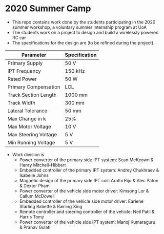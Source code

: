 # 2020 Summer Camp

- This repo contains work done by the students participating in the 2020 summer workshop, a voluntary summer internship program at UoA
- The students work on a project to design and build a wirelessly powered RC car
- The specifications for the design are (to be refined during the project)

| Parameter            | Specification |
| -------------------- | ------------- |
| Primary Supply       | 50 V          |
| IPT Frequency        | 150 kHz       |
| Rated Power          | 50 W          |
| Primary Compensation | LCL           |
| Track Section Length | 1000 mm       |
| Track Width          | 300 mm        |
| Lateral Tolerance    | 50 mm         |
| Max Change in k      | 25%           |
| Max Motor Voltage    | 10 V          |
| Max Steering Voltage | 5 V           |
| Min Running Voltage  | 5 V           |

- Work division is 
    - Power converter of the primary side IPT system: Sean McKeown & Henry Mitchell-Hibbert  
    - Embedded controller of the primary IPT system: Andrey Chukhraev & Isabelle Johns
    - Magnetic design of the primary side IPT coil: Arathi Biju & Alec Paton & Dexter Pham
    - Power converter of the vehicle side motor driver: Kimsong Lor  & Callum McDowell
    - Embedded controller of the vehicle side motor driver: Earlene Starling Babette & Raining Xing
    - Remote controller and steering controller of the vehicle: Neil Patil & Harris Tomy
    - Power converter of the vehicle side IPT system: Manoj Kumaraguru & Pranav Gulati